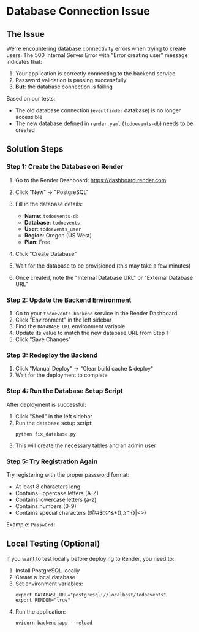 # Database Connection Issue

## The Issue

We're encountering database connectivity errors when trying to create users. The 500 Internal Server Error with "Error creating user" message indicates that:

1. Your application is correctly connecting to the backend service
2. Password validation is passing successfully
3. **But**: the database connection is failing

Based on our tests:
- The old database connection (`eventfinder` database) is no longer accessible
- The new database defined in `render.yaml` (`todoevents-db`) needs to be created

## Solution Steps

### Step 1: Create the Database on Render

1. Go to the Render Dashboard: https://dashboard.render.com
2. Click "New" → "PostgreSQL"
3. Fill in the database details:
   - **Name**: `todoevents-db`
   - **Database**: `todoevents`
   - **User**: `todoevents_user`
   - **Region**: Oregon (US West)
   - **Plan**: Free

4. Click "Create Database"
5. Wait for the database to be provisioned (this may take a few minutes)
6. Once created, note the "Internal Database URL" or "External Database URL"

### Step 2: Update the Backend Environment

1. Go to your `todoevents-backend` service in the Render Dashboard
2. Click "Environment" in the left sidebar
3. Find the `DATABASE_URL` environment variable
4. Update its value to match the new database URL from Step 1
5. Click "Save Changes"

### Step 3: Redeploy the Backend

1. Click "Manual Deploy" → "Clear build cache & deploy"
2. Wait for the deployment to complete

### Step 4: Run the Database Setup Script

After deployment is successful:

1. Click "Shell" in the left sidebar
2. Run the database setup script:
   ```
   python fix_database.py
   ```
3. This will create the necessary tables and an admin user

### Step 5: Try Registration Again

Try registering with the proper password format:
- At least 8 characters long
- Contains uppercase letters (A-Z)
- Contains lowercase letters (a-z)
- Contains numbers (0-9)
- Contains special characters (!@#$%^&*(),.?":{}|<>)

Example: `Passw0rd!`

## Local Testing (Optional)

If you want to test locally before deploying to Render, you need to:

1. Install PostgreSQL locally
2. Create a local database
3. Set environment variables:
   ```
   export DATABASE_URL="postgresql://localhost/todoevents" 
   export RENDER="true"
   ```
4. Run the application:
   ```
   uvicorn backend:app --reload
   ``` 
